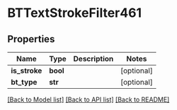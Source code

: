 # BTTextStrokeFilter461

## Properties
Name | Type | Description | Notes
------------ | ------------- | ------------- | -------------
**is_stroke** | **bool** |  | [optional] 
**bt_type** | **str** |  | [optional] 

[[Back to Model list]](../README.md#documentation-for-models) [[Back to API list]](../README.md#documentation-for-api-endpoints) [[Back to README]](../README.md)


